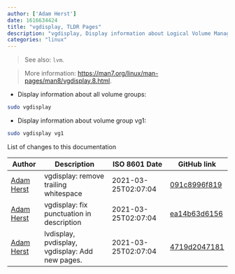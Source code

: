 ```yaml
---
author: ['Adam Herst']
date: 1616634424
title: "vgdisplay, TLDR Pages"
description: "vgdisplay, Display information about Logical Volume Manager (LVM) volume groups."
categories: "linux"
---
```

> See also: `lvm`.

> More information: <https://man7.org/linux/man-pages/man8/vgdisplay.8.html>.

- Display information about all volume groups:

```bash
sudo vgdisplay
```

- Display information about volume group vg1:

```bash
sudo vgdisplay vg1
```
List of changes to this documentation


Author | Description | ISO 8601 Date | GitHub link
------|-----|-----|-----
[Adam Herst](mailto:adamherst@adamherst.com) | vgdisplay: remove trailing whitespace | 2021-03-25T02:07:04 | [091c8996f819](https://github.com/tldr-pages/tldr/commit/091c8996f8198de8d4d5d40dabf36479c8d2bf8a)
[Adam Herst](mailto:adamherst@adamherst.com) | vgdisplay: fix punctuation in description | 2021-03-25T02:07:04 | [ea14b63d6156](https://github.com/tldr-pages/tldr/commit/ea14b63d6156ae37047bbeb4236465eec115c665)
[Adam Herst](mailto:adamherst@adamherst.com) | lvdisplay, pvdisplay, vgdisplay: Add new pages. | 2021-03-25T02:07:04 | [4719d2047181](https://github.com/tldr-pages/tldr/commit/4719d2047181569de84cc0fb54d238c2d3878012)

